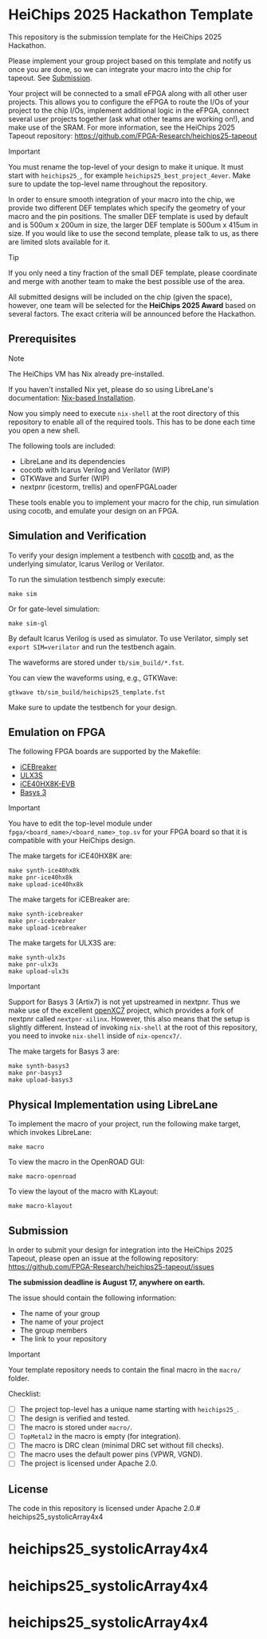# HeiChips 2025 Hackathon Template

This repository is the submission template for the HeiChips 2025 Hackathon.

Please implement your group project based on this template and notify us once you are done, so we can integrate your macro into the chip for tapeout. See [Submission](#Submission).

Your project will be connected to a small eFPGA along with all other user projects. This allows you to configure the eFPGA to route the I/Os of your project to the chip I/Os, implement additional logic in the eFPGA, connect several user projects together (ask what other teams are working on!), and make use of the SRAM.
For more information, see the HeiChips 2025 Tapeout repository: https://github.com/FPGA-Research/heichips25-tapeout

> [!IMPORTANT]  
> You must rename the top-level of your design to make it unique. It must start with `heichips25_`, for example `heichips25_best_project_4ever`.
> Make sure to update the top-level name throughout the repository.

In order to ensure smooth integration of your macro into the chip, we provide two different DEF templates which specify the geometry of your macro and the pin positions.
The smaller DEF template is used by default and is 500um x 200um in size, the larger DEF template is 500um x 415um in size. If you would like to use the second template, please talk to us, as there are limited slots available for it.

> [!TIP]
> If you only need a tiny fraction of the small DEF template, please coordinate and merge with another team to make the best possible use of the area.

All submitted designs will be included on the chip (given the space), however, one team will be selected for the **HeiChips 2025 Award** based on several factors. The exact criteria will be announced before the Hackathon.

## Prerequisites

> [!NOTE]
> The HeiChips VM has Nix already pre-installed.

If you haven't installed Nix yet, please do so using LibreLane's documentation: [Nix-based Installation](https://librelane.readthedocs.io/en/latest/getting_started/common/nix_installation/index.html). 

Now you simply need to execute `nix-shell` at the root directory of this repository to enable all of the required tools. This has to be done each time you open a new shell.

The following tools are included:

- LibreLane and its dependencies
- cocotb with Icarus Verilog and Verilator (WIP)
- GTKWave and Surfer (WIP)
- nextpnr (icestorm, trellis) and openFPGALoader

These tools enable you to implement your macro for the chip, run simulation using cocotb, and emulate your design on an FPGA.

## Simulation and Verification

To verify your design implement a testbench with [cocotb](https://www.cocotb.org/) and, as the underlying simulator, Icarus Verilog or Verilator.

To run the simulation testbench simply execute:

```
make sim
```

Or for gate-level simulation:

```
make sim-gl
```

By default Icarus Verilog is used as simulator. To use Verilator, simply set `export SIM=verilator` and run the testbench again.

The waveforms are stored under `tb/sim_build/*.fst`.

You can view the waveforms using, e.g., GTKWave:

```
gtkwave tb/sim_build/heichips25_template.fst
```

Make sure to update the testbench for your design.

## Emulation on FPGA

The following FPGA boards are supported by the Makefile:

- [iCEBreaker](https://icebreaker-fpga.org/)
- [ULX3S](https://radiona.org/ulx3s/)
- [iCE40HX8K-EVB](https://www.olimex.com/Products/FPGA/iCE40/iCE40HX8K-EVB/)
- [Basys 3](https://digilent.com/reference/programmable-logic/basys-3/start)

> [!IMPORTANT]  
> You have to edit the top-level module under `fpga/<board_name>/<board_name>_top.sv` for your FPGA board so that it is compatible with your HeiChips design.

The make targets for iCE40HX8K are:

```
make synth-ice40hx8k
make pnr-ice40hx8k
make upload-ice40hx8k
```

The make targets for iCEBreaker are:

```
make synth-icebreaker
make pnr-icebreaker
make upload-icebreaker
```

The make targets for ULX3S are:

```
make synth-ulx3s
make pnr-ulx3s
make upload-ulx3s
```

> [!IMPORTANT]  
> Support for Basys 3 (Artix7) is not yet upstreamed in nextpnr. Thus we make use of the excellent [openXC7](https://github.com/openxc7) project, which provides a fork of nextpnr called `nextpnr-xilinx`.
> However, this also means that the setup is slightly different. Instead of invoking `nix-shell` at the root of this repository, you need to invoke `nix-shell` inside of `nix-opencx7/`.

The make targets for Basys 3 are:

```
make synth-basys3
make pnr-basys3
make upload-basys3
```


## Physical Implementation using LibreLane

To implement the macro of your project, run the following make target, which invokes LibreLane:

```
make macro
```

To view the macro in the OpenROAD GUI:

```
make macro-openroad
```

To view the layout of the macro with KLayout:

```
make macro-klayout
```

## Submission

In order to submit your design for integration into the HeiChips 2025 Tapeout, please open an issue at the following repository: https://github.com/FPGA-Research/heichips25-tapeout/issues

**The submission deadline is August 17, anywhere on earth.**

The issue should contain the following information:

- The name of your group
- The name of your project
- The group members
- The link to your repository

> [!IMPORTANT]  
> Your template repository needs to contain the final macro in the `macro/` folder.

Checklist:

- [ ] The project top-level has a unique name starting with `heichips25_`.
- [ ] The design is verified and tested.
- [ ] The macro is stored under `macro/`.
- [ ] `TopMetal2` in the macro is empty (for integration).
- [ ] The macro is DRC clean (minimal DRC set without fill checks).
- [ ] The macro uses the default power pins (VPWR, VGND).
- [ ] The project is licensed under Apache 2.0.

## License

The code in this repository is licensed under Apache 2.0.# heichips25_systolicArray4x4
# heichips25_systolicArray4x4
# heichips25_systolicArray4x4
# heichips25_systolicArray4x4
